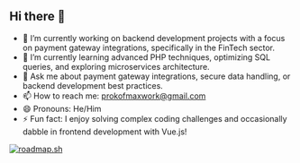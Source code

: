 ## Hi there 👋

- 🔭 I’m currently working on backend development projects with a focus on payment gateway integrations, specifically in the FinTech sector.
- 🌱 I’m currently learning advanced PHP techniques, optimizing SQL queries, and exploring microservices architecture.
- 💬 Ask me about payment gateway integrations, secure data handling, or backend development best practices.
- 📫 How to reach me: prokofmaxwork@gmail.com
- 😄 Pronouns: He/Him
- ⚡ Fun fact: I enjoy solving complex coding challenges and occasionally dabble in frontend development with Vue.js!

[![roadmap.sh](https://roadmap.sh/card/tall/66d0d984553501e3c3044086?variant=dark)](https://roadmap.sh)
